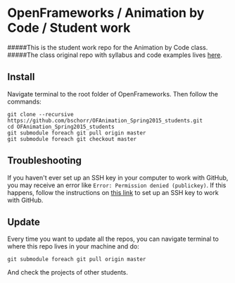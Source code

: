 # OpenFrameworks / Animation by Code / Student work

#####This is the student work repo for the Animation by Code class. 
#####The class original repo with syllabus and code examples lives [here](https://github.com/bschorr/OFAnimation_Spring2015).

## Install
Navigate terminal to the root folder of OpenFrameworks. Then follow the commands:

	git clone --recursive https://github.com/bschorr/OFAnimation_Spring2015_students.git
	cd OFAnimation_Spring2015_students
	git submodule foreach git pull origin master
	git submodule foreach git checkout master

## Troubleshooting
If you haven't ever set up an SSH key in your computer to work with GitHub, you may receive an error like ```Error: Permission denied (publickey)```. If this happens, follow the instructions on [this link](https://help.github.com/articles/generating-ssh-keys/) to set up an SSH key to work with GitHub.

## Update

Every time you want to update all the repos, you can navigate terminal to where this repo lives in your machine and do:

	git submodule foreach git pull origin master

And check the projects of other students.




